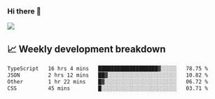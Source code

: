 ### Hi there 👋
<img align="center" src="https://github-readme-stats.vercel.app/api?username=Tumao727&show_icons=true&hide_title=true&theme=dracula" />


## 📈 Weekly development breakdown
<!--START_SECTION:waka-->

```txt
TypeScript   16 hrs 4 mins   ███████████████████▓░░░░░   78.75 %
JSON         2 hrs 12 mins   ██▓░░░░░░░░░░░░░░░░░░░░░░   10.82 %
Other        1 hr 22 mins    █▓░░░░░░░░░░░░░░░░░░░░░░░   06.72 %
CSS          45 mins         █░░░░░░░░░░░░░░░░░░░░░░░░   03.71 %
```

<!--END_SECTION:waka-->
